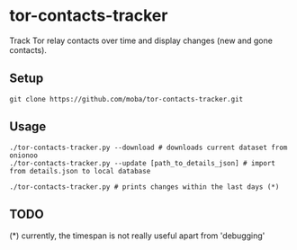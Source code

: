 # tor-contacts-tracker

Track Tor relay contacts over time and display changes (new and gone contacts). 

## Setup

    git clone https://github.com/moba/tor-contacts-tracker.git 

## Usage

    ./tor-contacts-tracker.py --download # downloads current dataset from onionoo
    ./tor-contacts-tracker.py --update [path_to_details_json] # import from details.json to local database 

    ./tor-contacts-tracker.py # prints changes within the last days (*)


## TODO

(*) currently, the timespan is not really useful apart from 'debugging' 
